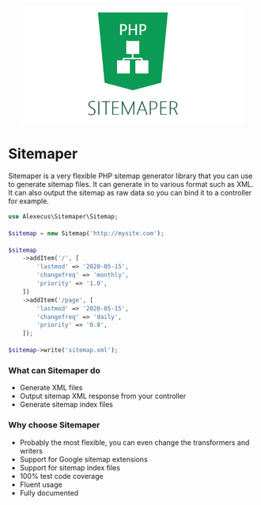 <p align="center"><img src="assets/banner.png" width="450"></p>

# Sitemaper

Sitemaper is a very flexible PHP sitemap generator library that you can use to 
generate sitemap files. It can generate in to various format such as XML.
It can also output the sitemap as raw data so you can bind it to a controller for example.

```php
use Alexecus\Sitemaper\Sitemap;

$sitemap = new Sitemap('http://mysite.com');

$sitemap
    ->addItem('/', [
        'lastmod' => '2020-05-15',
        'changefreq' => 'monthly',
        'priority' => '1.0',
    ])
    ->addItem('/page', [
        'lastmod' => '2020-05-15',
        'changefreq' => 'daily',
        'priority' => '0.8',
    ]);

$sitemap->write('sitemap.xml');
```

### What can Sitemaper do
* Generate XML files 
* Output sitemap XML response from your controller
* Generate sitemap index files

### Why choose Sitemaper
* Probably the most flexible, you can even change the transformers and writers
* Support for Google sitemap extensions
* Support for sitemap index files
* 100% test code coverage
* Fluent usage
* Fully documented
